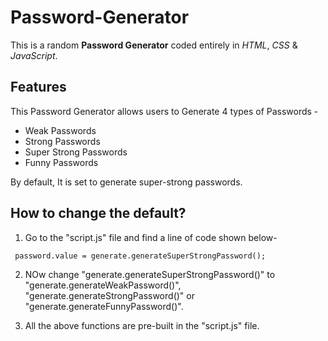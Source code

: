 # Password-Generator
This is a random **Password Generator** coded entirely in *HTML*, *CSS* &amp; *JavaScript*.

## Features
This Password Generator allows users to Generate 4 types of Passwords - 
- Weak Passwords
- Strong Passwords
- Super Strong Passwords
- Funny Passwords

By default, It is set to generate super-strong passwords.

## How to change the default?
1. Go to the "script.js" file and find a line of code shown below-
```   
 password.value = generate.generateSuperStrongPassword();
```
2. NOw change "generate.generateSuperStrongPassword()" to "generate.generateWeakPassword()", "generate.generateStrongPassword()" or "generate.generateFunnyPassword()".
   
3. All the above functions are pre-built in the "script.js" file.
